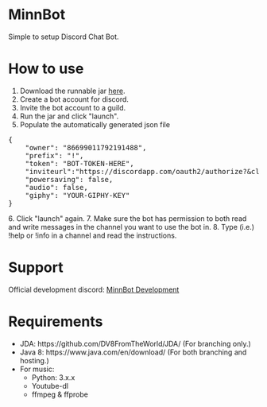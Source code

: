# MinnBot
Simple to setup Discord Chat Bot.

# How to use

1. Download the runnable jar [here](https://www.dropbox.com/s/x4so9apyfojkmqk/jMinnBot4D-all.jar?dl=0).
2. Create a bot account for discord.
3. Invite the bot account to a guild.
4. Run the jar and click "launch".
5. Populate the automatically generated json file 
<div class="highlight highlight-text-json">
<pre>
{
    "owner": "86699011792191488",
    "prefix": "!",
    "token": "BOT-TOKEN-HERE",
    "inviteurl":"https://discordapp.com/oauth2/authorize?&client_id=13468425138731684&scope=bot&permissions=67108863",
    "powersaving": false,
    "audio": false,
    "giphy": "YOUR-GIPHY-KEY"
}
</pre>
</div>
6. Click "launch" again.
7. Make sure the bot has permission to both read and write messages in the channel you want to use the bot in.
8. Type (i.e.) !help or !info in a channel and read the instructions.

# Support

Official development discord: [MinnBot Development](https://discord.gg/0mcttggeFpaqAWLI)

# Requirements

<ul>
<li>JDA: https://github.com/DV8FromTheWorld/JDA/ (For branching only.)</li>
<li>Java 8: https://www.java.com/en/download/ (For both branching and hosting.)</li>
<li>For music:<ul>
<li>Python: 3.x.x </li>
<li>Youtube-dl </li>
<li>ffmpeg & ffprobe</li></ul></li>
</ul>
